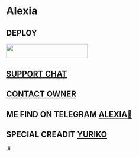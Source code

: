# Alexia
## DEPLOY
<p align="left"><a href="https://heroku.com/deploy?template=https://github.com/Team-techno/Alexia"> <img src="https://img.shields.io/badge/Deploy%20To%20Heroku-voilet?style=for-the-badge&logo=heroku" width="220" height="38.45"/></a></p>

## [SUPPORT CHAT](https://t.me/Alexia_support)

## [CONTACT OWNER](https://t.me/saur12p)

## ME FIND ON TELEGRAM [ALEXIA🤗](https://t.me/Alexia_x_robot)

## SPECIAL CREADIT [YURIKO](https://t.me/yuriko_robot)




















Ji







